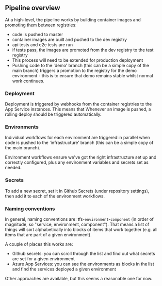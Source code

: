 ## Pipeline overview

At a high-level, the pipeline works by building container images and promoting them between registries:

 * code is pushed to master
 * container images are built and pushed to the dev registry
 * api tests and e2e tests are run
 * if tests pass, the images are promoted from the dev registry to the test registry
 * This process will need to be extended for production deployment
 * Pushing code to the 'demo' branch (this can be a simple copy of the main branch) triggers a promotion to the registry for the demo environment - this is to ensure that demo remains stable whilst normal work continues.

### Deployment

Deployment is triggered by webhooks from the container registries to the App Service instances. This means that Whenever an image is pushed, a rolling deploy should be triggered automatically.

### Environments

Individual workflows for each environment are triggered in parallel when code is pushed to the 'infrastructure' branch (this can be a simple copy of the main branch).

Environment workflows ensure we've got the right infrastructure set up and correctly configured, plus any environment variables and secrets set as needed.

### Secrets

To add a new secret, set it in Github Secrets (under repository settings), then add it to each of the environment workflows.

### Naming conventions

In general, naming conventions are: tfs-`environment`-`component` (in order of magnitude, so "service, environment, component"). That means a list of things will sort alphabetically into blocks of items that work together (e.g. all items that are part of a given environment).

A couple of places this works are:
 * Github secrets: you can scroll through the list and find out what secrets are set for a given environment
 * Azure App Services: you can see the environments as blocks in the list and find the services deployed a given environment

Other approaches are available, but this seems a reasonable one for now.